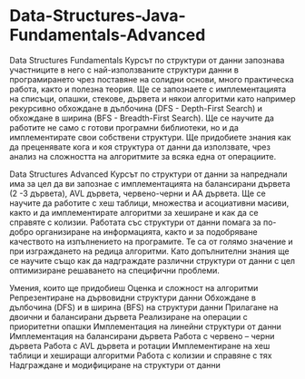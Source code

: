 # Data-Structures-Java-Fundamentals-Advanced

Data Structures Fundamentals
Курсът по структури от данни запознава участниците в него с най-използваните структури данни в програмирането чрез поставяне на солидни основи,
много практическа работа, както и полезна теория. Ще се запознаете с имплементацията на списъци, опашки, стекове, дървета и някои алгоритми 
като например рекурсивно обхождане в дълбочина (DFS - Depth-First Search) и обхождане в ширина (BFS - Breadth-First Search). 
Ще се научите да работите не само с готови програмни библиотеки, но и да имплементирате свои собствени структури. 
Ще придобиете знания как да преценявате кога и коя структура от данни да използвате, чрез анализ на сложността на алгоритмите за всяка една от операциите.

Data Structures Advanced
Курсът по структури от данни за напреднали има за цел да ви запознае с имплементацията на балансирани дървета (2 -3 дървета), AVL дървета, червено-черни и AA дървета. Ще се научите да работите с хеш таблици, множества и асоциативни масиви, както и да имплементирате алгоритми за хеширане и как да се справяте с колизии. Работата със структури от данни помага за по-добро организиране на информацията, както и за подобряване качеството на изпълнението на програмите. Те са от голямо значение и при изграждането на редица алгоритми. Като допълнителни знания ще се научите също как да надграждате различни структури от данни с цел оптимизиране решаването на специфични проблеми.

Умения, които ще придобиеш
Оценка и сложност на алгоритми
Репрезентиране на дървовидни структури данни
Обхождане в дълбочина (DFS) и в ширина (BFS) на структури данни
Прилагане на двоични и балансирани дървета
Реализиране на операции с приоритетни опашки
Имплементация на линейни структури от данни
Имплементация на балансирани дървета
Работа с червено – черни дървета
Работа с AVL дървета и ротации
Имплементиране на хеш таблици и хеширащи алгоритми
Работа с колизии и справяне с тях
Надграждане и модифициране на структури от данни
